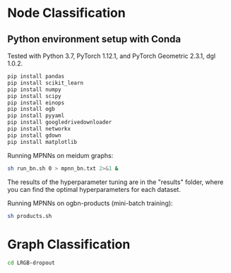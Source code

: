 # Node Classification

## Python environment setup with Conda

Tested with Python 3.7, PyTorch 1.12.1, and PyTorch Geometric 2.3.1, dgl 1.0.2.
```bash
pip install pandas
pip install scikit_learn
pip install numpy
pip install scipy
pip install einops
pip install ogb
pip install pyyaml
pip install googledrivedownloader
pip install networkx
pip install gdown
pip install matplotlib
```

Running MPNNs on meidum graphs:
```bash
sh run_bn.sh 0 > mpnn_bn.txt 2>&1 &
```

The results of the hyperparameter tuning are in the "results" folder, where you can find the optimal hyperparameters for each dataset.

Running MPNNs on ogbn-products (mini-batch training):
```bash
sh products.sh
```

# Graph Classification

```bash
cd LRGB-dropout
```

